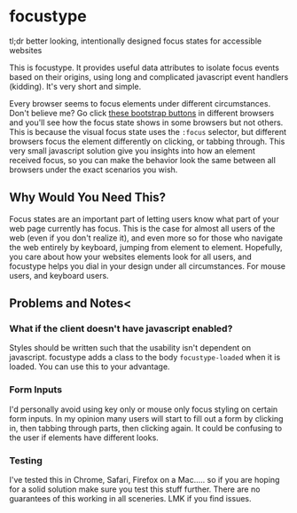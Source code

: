 # focustype 
tl;dr better looking, intentionally designed focus states for accessible websites

This is focustype. It provides useful data attributes to isolate focus events based on their origins, using long and complicated javascript event handlers (kidding). It's very short and simple.

Every browser seems to focus elements under different circumstances. Don't believe me? Go click [these bootstrap buttons](https://getbootstrap.com/docs/4.3/components/buttons/) in different browsers and you'll see how the focus state shows in some browsers but not others. This is because the visual focus state uses the `:focus` selector, but different browsers focus the element differently on clicking, or tabbing through. This very small javascript solution give you insights into how an element received focus, so you can make the behavior look the same between all browsers under the exact scenarios you wish.

## Why Would You Need This?

Focus states are an important part of letting users know what part of your web page currently has focus. This is the case for almost all users of the web (even if you don't realize it), and even more so for those who navigate the web entirely by keyboard, jumping from element to element. Hopefully, you care about how your websites elements look for all users, and focustype helps you dial in your design under all circumstances. For mouse users, and keyboard users.

## Problems and Notes<

### What if the client doesn't have javascript enabled?

Styles should be written such that the usability isn't dependent on javascript. focustype adds a class to the body `focustype-loaded` when it is loaded. You can use this to your advantage.

### Form Inputs

I'd personally avoid using key only or mouse only focus styling on certain form inputs. In my opinion many users will start to fill out a form by clicking in, then tabbing through parts, then clicking again. It could be confusing to the user if elements have different looks.

### Testing

I've tested this in Chrome, Safari, Firefox on a Mac..... so if you are hoping for a solid solution make sure you test this stuff further. There are no guarantees of this working in all sceneries. LMK if you 
find issues.